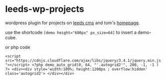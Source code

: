 # leeds-wp-projects

wordpress plugin for projects on [leeds cms](https://vcg.leeds.ac.uk/projects/) and tom's [homepage](https://twak.org).

use the shortcode `[demo height="600px" px_size=64]` to insert a demo-cube.

or php code 

``
					<script src="https://cdnjs.cloudflare.com/ajax/libs/jquery/3.4.1/jquery.min.js"></script>
			 			<?php
				 	demo_auto_grid(0, 64, "'.autogrid2'", 200, -1, -1 )
				?>
					<div><div style='width:100%; height:1200px ; overflow:hidden' class='autogrid2'> </div></div>
``
				


